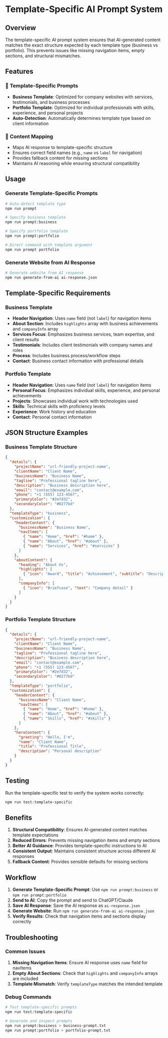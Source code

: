 # Template-Specific AI Prompt System

## Overview

The template-specific AI prompt system ensures that AI-generated content matches the exact structure expected by each template type (business vs portfolio). This prevents issues like missing navigation items, empty sections, and structural mismatches.

## Features

### 🎯 **Template-Specific Prompts**
- **Business Template**: Optimized for company websites with services, testimonials, and business processes
- **Portfolio Template**: Optimized for individual professionals with skills, experience, and personal projects
- **Auto-Detection**: Automatically determines template type based on client information

### 🔧 **Content Mapping**
- Maps AI response to template-specific structure
- Ensures correct field names (e.g., `name` vs `label` for navigation)
- Provides fallback content for missing sections
- Maintains AI reasoning while ensuring structural compatibility

## Usage

### Generate Template-Specific Prompts

```bash
# Auto-detect template type
npm run prompt

# Specify business template
npm run prompt:business

# Specify portfolio template  
npm run prompt:portfolio

# Direct command with template argument
npm run prompt portfolio
```

### Generate Website from AI Response

```bash
# Generate website from AI response
npm run generate-from-ai ai-response.json
```

## Template-Specific Requirements

### Business Template
- **Header Navigation**: Uses `name` field (not `label`) for navigation items
- **About Section**: Includes `highlights` array with business achievements and `companyInfo` array
- **Services Focus**: Emphasizes business services, team expertise, and client results
- **Testimonials**: Includes client testimonials with company names and roles
- **Process**: Includes business process/workflow steps
- **Contact**: Business contact information with professional details

### Portfolio Template
- **Header Navigation**: Uses `name` field (not `label`) for navigation items
- **Personal Focus**: Emphasizes individual skills, experience, and personal achievements
- **Projects**: Showcases individual work with technologies used
- **Skills**: Technical skills with proficiency levels
- **Experience**: Work history and education
- **Contact**: Personal contact information

## JSON Structure Examples

### Business Template Structure
```json
{
  "details": {
    "projectName": "url-friendly-project-name",
    "clientName": "Client Name",
    "businessName": "Business Name",
    "tagline": "Professional tagline here",
    "description": "Business description here",
    "email": "contact@example.com",
    "phone": "+1 (555) 123-4567",
    "primaryColor": "#2e7d32",
    "secondaryColor": "#0277bd"
  },
  "templateType": "business",
  "customization": {
    "headerContent": {
      "businessName": "Business Name",
      "navItems": [
        { "name": "Home", "href": "#home" },
        { "name": "About", "href": "#about" },
        { "name": "Services", "href": "#services" }
      ]
    },
    "aboutContent": {
      "heading": "About Us",
      "highlights": [
        { "icon": "Award", "title": "Achievement", "subtitle": "Description" }
      ],
      "companyInfo": [
        { "icon": "Briefcase", "text": "Company detail" }
      ]
    }
  }
}
```

### Portfolio Template Structure
```json
{
  "details": {
    "projectName": "url-friendly-project-name",
    "clientName": "Client Name",
    "businessName": "Business Name",
    "tagline": "Professional tagline here",
    "description": "Business description here",
    "email": "contact@example.com",
    "phone": "+1 (555) 123-4567",
    "primaryColor": "#2e7d32",
    "secondaryColor": "#0277bd"
  },
  "templateType": "portfolio",
  "customization": {
    "headerContent": {
      "businessName": "Client Name",
      "navItems": [
        { "name": "Home", "href": "#home" },
        { "name": "About", "href": "#about" },
        { "name": "Skills", "href": "#skills" }
      ]
    },
    "heroContent": {
      "greeting": "Hello, I'm",
      "name": "Client Name",
      "title": "Professional Title",
      "description": "Personal description"
    }
  }
}
```

## Testing

Run the template-specific test to verify the system works correctly:

```bash
npm run test:template-specific
```

## Benefits

1. **Structural Compatibility**: Ensures AI-generated content matches template expectations
2. **Reduced Errors**: Prevents missing navigation items and empty sections
3. **Better AI Guidance**: Provides template-specific instructions to AI
4. **Consistent Output**: Maintains consistent structure across different AI responses
5. **Fallback Content**: Provides sensible defaults for missing sections

## Workflow

1. **Generate Template-Specific Prompt**: Use `npm run prompt:business` or `npm run prompt:portfolio`
2. **Send to AI**: Copy the prompt and send to ChatGPT/Claude
3. **Save AI Response**: Save the AI response as `ai-response.json`
4. **Generate Website**: Run `npm run generate-from-ai ai-response.json`
5. **Verify Results**: Check that navigation items and sections display correctly

## Troubleshooting

### Common Issues

1. **Missing Navigation Items**: Ensure AI response uses `name` field for navItems
2. **Empty About Sections**: Check that `highlights` and `companyInfo` arrays are included
3. **Template Mismatch**: Verify `templateType` matches the intended template

### Debug Commands

```bash
# Test template-specific prompts
npm run test:template-specific

# Generate and inspect prompts
npm run prompt:business > business-prompt.txt
npm run prompt:portfolio > portfolio-prompt.txt
``` 